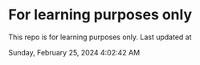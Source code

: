 # For learning purposes only
This repo is for learning purposes only.
Last updated at

Sunday, February 25, 2024 4:02:42 AM

